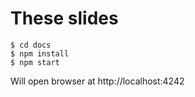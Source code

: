 <!-- .slide: class="center with-code" -->

# These slides

```shell
$ cd docs
$ npm install
$ npm start
```

<!-- .element: class="big-code" -->

Will open browser at http://localhost:4242
